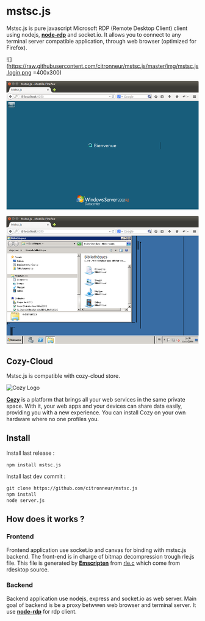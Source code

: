 # mstsc.js

Mstsc.js is pure javascript Microsoft RDP (Remote Desktop Client) client using nodejs, [**node-rdp**](https://github.com/citronneur/node-rdp) and socket.io. It allows you to connect to any terminal server compatible application, through web browser (optimized for Firefox).

![](https://raw.githubusercontent.com/citronneur/mstsc.js/master/img/mstsc.js.login.png =400x300)

![](https://raw.githubusercontent.com/citronneur/mstsc.js/master/img/mstsc.js.connect.png)

![](https://raw.githubusercontent.com/citronneur/mstsc.js/master/img/mstsc.js.explorer.png)

## Cozy-Cloud

Mstsc.js is compatible with cozy-cloud store.

![Cozy Logo](https://raw.github.com/mycozycloud/cozy-setup/gh-pages/assets/images/happycloud.png)

[**Cozy**](http://cozy.io) is a platform that brings all your web services in the
same private space.  With it, your web apps and your devices can share data
easily, providing you
with a new experience. You can install Cozy on your own hardware where no one
profiles you.

## Install

Install last release : 

```
npm install mstsc.js
```

Install last dev commit : 

```
git clone https://github.com/citronneur/mstsc.js
npm install
node server.js
```

## How does it works ?

### Frontend

Frontend application use socket.io and canvas for binding with mstsc.js backend. The front-end is in charge of bitmap decompression trough rle.js file. This file is generated by [**Emscripten**](https://github.com/kripken/emscripten) from [rle.c](https://raw.githubusercontent.com/citronneur/mstsc.js/master/obj/rle.c) which come from rdesktop source.

### Backend

Backend application use nodejs, express and socket.io as web server. Main goal of backend is be a proxy betwwen web browser and terminal server. It use [**node-rdp**](https://github.com/citronneur/node-rdp) for rdp client.



